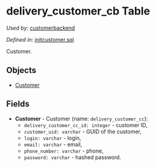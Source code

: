 # delivery_customer_cb Table 

*Used by*: [customerbackend](../../backend/customerbackend.md) 

*Defined in*: [initcustomer.sql](../../dbinit/initcustomer.sql)

Customer.

## Objects

- [Customer](https://github.com/alexeysp11/workflow-lib/blob/main/docs/Models/Business/Customers/Customer.md)

## Fields 

- **Customer** - Customer (name: `delivery_customer_cc`):
     - `delivery_customer_cc_id: integer` - customer ID,
     - `customer_uid: varchar` - GUID of the customer,
     - `login: varchar` - login,
     - `email: varchar` - email,
     - `phone_number: varchar` - phone,
     - `password: varchar` - hashed password.
